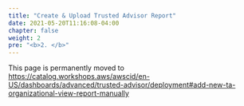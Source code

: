 ```yaml
---
title: "Create & Upload Trusted Advisor Report"
date: 2021-05-20T11:16:08-04:00
chapter: false
weight: 2
pre: "<b>2. </b>"
---
```


This page is permanently moved to https://catalog.workshops.aws/awscid/en-US/dashboards/advanced/trusted-advisor/deployment#add-new-ta-organizational-view-report-manually